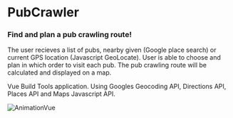# PubCrawler

### Find and plan a pub crawling route! 

The user recieves a list of pubs, nearby given (Google place search) or current GPS location (Javascript GeoLocate). User is able to choose and plan in which order to visit each pub. The pub crawling route will be calculated and displayed on a map.

Vue Build Tools application. Using Googles Geocoding API, Directions API, Places API and Maps Javascript API. 

![AnimationVue](https://user-images.githubusercontent.com/91784084/164238843-46a36991-52d4-4530-b5ee-2e19e97e181d.gif)



